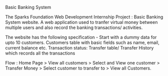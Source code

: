Basic Banking System


The Sparks Foundation Web Development Internship Project : Basic Banking System website. A web application used to tranfer virtual money between multiple users and also record the banking transactions/ activities.


The website has the following specification -
Start with a dummy data for upto 10 customers. Customers table with basic fields such as name, email, current balance etc. Transaction status: Transfer table/ Transfer History which records all the transactions


Flow : Home Page > View all customers > Select and View one customer > Transfer Money > Select customer to transfer to > View all Customers.
